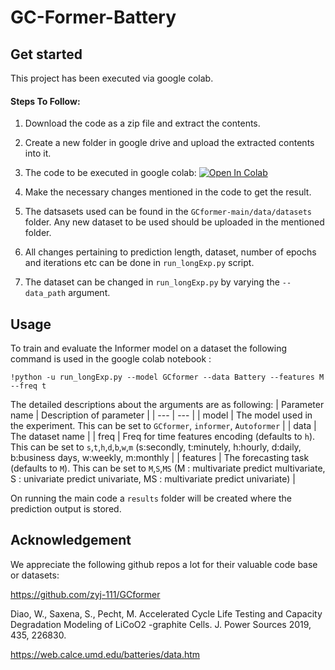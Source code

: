 # GC-Former-Battery

## Get started
This project has been executed via google colab.


#### Steps To Follow:

1. Download the code as a zip file and extract the contents.

2. Create a new folder in google drive and upload the extracted contents into it.

3. The code to be executed in google colab: [![Open In Colab](https://colab.research.google.com/assets/colab-badge.svg)](https://colab.research.google.com/github/vageeshmaiya/GC-Former-Battery/blob/main/GC_former_Battery.ipynb)

4. Make the necessary changes mentioned in the code to get the result.
 
5. The datsasets used can be found in the `GCformer-main/data/datasets` folder. Any new dataset to be used should be uploaded in the mentioned folder.
 
6. All changes pertaining to prediction length, dataset, number of epochs and iterations etc can be done in `run_longExp.py` script. 

7. The dataset can be changed in `run_longExp.py` by varying the `--data_path` argument.


## Usage

To train and evaluate the Informer model on a dataset the following command is used in the google colab notebook :

```train & evaluate
!python -u run_longExp.py --model GCformer --data Battery --features M --freq t
```
The detailed descriptions about the arguments are as following:
| Parameter name | Description of parameter |
| --- | --- |
| model | The model used in the experiment. This can be set to `GCformer`, `informer`, `Autoformer` |
| data | The dataset name |
| freq | Freq for time features encoding (defaults to `h`). This can be set to `s`,`t`,`h`,`d`,`b`,`w`,`m` (s:secondly, t:minutely, h:hourly, d:daily, b:business days, w:weekly, m:monthly |
| features | The forecasting task (defaults to `M`). This can be set to `M`,`S`,`MS` (M : multivariate predict multivariate, S : univariate predict univariate, MS : multivariate predict univariate) |

On running the main code a `results` folder will be created where the prediction output is stored.

## Acknowledgement
We appreciate the following github repos a lot for their valuable code base or datasets:

https://github.com/zyj-111/GCformer

Diao, W., Saxena, S., Pecht, M. Accelerated Cycle Life Testing and Capacity Degradation Modeling of LiCoO2 -graphite Cells. J. Power Sources 2019, 435, 226830.

https://web.calce.umd.edu/batteries/data.htm
